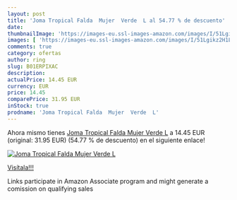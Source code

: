 ```yaml
---
layout: post
title: 'Joma Tropical Falda  Mujer  Verde  L al 54.77 % de descuento'
date: 
thumbnailImage: 'https://images-eu.ssl-images-amazon.com/images/I/51Lgikz2H1L._SL200_.jpg'
images: [ 'https://images-eu.ssl-images-amazon.com/images/I/51Lgikz2H1L._SL200_.jpg' ]
comments: true
category: ofertas
author: ring
slug: B01ERPIXAC
description:
actualPrice: 14.45 EUR
currency: EUR
price: 14.45
comparePrice: 31.95 EUR
inStock: true
prodname: 'Joma Tropical Falda  Mujer  Verde  L'
---
```


Ahora mismo tienes [Joma Tropical Falda  Mujer  Verde  L](https://www.amazon.es/dp/B01ERPIXAC/?tag=tolees-21) a 14.45 EUR (original: 31.95 EUR) (54.77 %  de descuento) en el siguiente enlace!

[![Joma Tropical Falda  Mujer  Verde  L](https://images-eu.ssl-images-amazon.com/images/I/51Lgikz2H1L._SL200_.jpg)](https://www.amazon.es/dp/B01ERPIXAC/?tag=tolees-21)

[Visítala!!!](https://www.amazon.es/dp/B01ERPIXAC/?tag=tolees-21)

Links participate in Amazon Associate program and might generate a comission on qualifying sales
